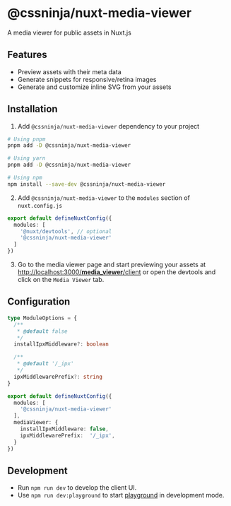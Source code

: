 # @cssninja/nuxt-media-viewer

A media viewer for public assets in Nuxt.js

## Features

- Preview assets with their meta data
- Generate snippets for responsive/retina images
- Generate and customize inline SVG from your assets


## Installation

1. Add `@cssninja/nuxt-media-viewer` dependency to your project
```bash
# Using pnpm
pnpm add -D @cssninja/nuxt-media-viewer

# Using yarn
pnpm add -D @cssninja/nuxt-media-viewer

# Using npm
npm install --save-dev @cssninja/nuxt-media-viewer
```

2. Add `@cssninja/nuxt-media-viewer` to the `modules` section of `nuxt.config.js`

```ts
export default defineNuxtConfig({
  modules: [
    '@nuxt/devtools', // optional
    '@cssninja/nuxt-media-viewer'
  ]
})
```

3. Go to the media viewer page and start previewing your assets at [http://localhost:3000/__media_viewer__/client](http://localhost:3000/__media_viewer__/client) or open the devtools and click on the `Media Viewer` tab.


## Configuration

```ts
type ModuleOptions = {
  /**
   * @default false
   */
  installIpxMiddleware?: boolean

  /**
   * @default '/_ipx'
   */
  ipxMiddlewarePrefix?: string
}
```

```ts
export default defineNuxtConfig({
  modules: [
    '@cssninja/nuxt-media-viewer'
  ],
  mediaViewer: {
    installIpxMiddleware: false,
    ipxMiddlewarePrefix:  '/_ipx',
  }
})
```

## Development

- Run `npm run dev` to develop the client UI.
- Use `npm run dev:playground` to start [playground](./playground) in development mode.
